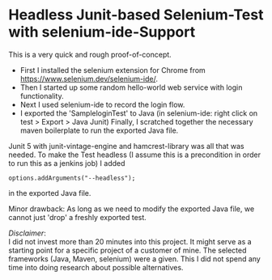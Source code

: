 # Headless Junit-based Selenium-Test with selenium-ide-Support

This is a very quick and rough proof-of-concept.
- First I installed the selenium extension for Chrome from https://www.selenium.dev/selenium-ide/.
- Then I started up some random hello-world web service with login functionality. 
- Next I used selenium-ide to record the login flow.
- I exported the 'SampleloginTest' to Java (in selenium-ide: right click on test > Export > Java Junit)
Finally, I scratched together the necessary maven boilerplate to run the exported Java file.

Junit 5 with junit-vintage-engine and hamcrest-library was all that was needed.
To make the Test headless (I assume this is a precondition in order to run this as a jenkins job) I added
```
options.addArguments("--headless");
```
in the exported Java file.

Minor drawback: As long as we need to modify the exported Java file, we cannot just 'drop' a freshly exported test.


_Disclaimer_:  
I did not invest more than 20 minutes into this project. It might serve as a starting point for a specific 
 project of a customer of mine. The selected frameworks (Java, Maven, selenium) were a given.
This I did not spend any time into doing research about possible alternatives. 

